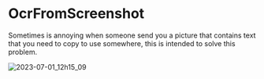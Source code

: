 # OcrFromScreenshot
Sometimes is annoying when someone send you a picture that contains text that you need to copy to use somewhere, this is intended to solve this problem.

![2023-07-01_12h15_09](https://github.com/FabioTomas/OcrFromScreenshot/assets/41446459/0142fa1c-03cf-4a58-93b0-d550076f2014)
